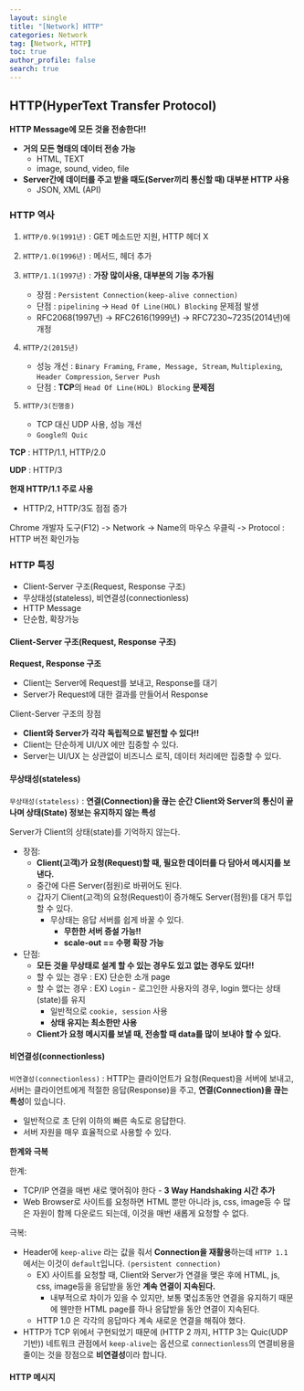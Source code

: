 ```yaml
---
layout: single
title: "[Network] HTTP"
categories: Network
tag: [Network, HTTP]
toc: true
author_profile: false
search: true
---
```


## HTTP(HyperText Transfer Protocol)

**HTTP Message에 모든 것을 전송한다!!**
- **거의 모든 형태의 데이터 전송 가능**
  - HTML, TEXT
  - image, sound, video, file
- **Server간에 데이터를 주고 받을 때도(Server끼리 통신할 때) 대부분 HTTP 사용** 
  - JSON, XML (API)

### HTTP 역사

1. `HTTP/0.9(1991년)` : GET 메소드만 지원, HTTP 헤더 X

2. `HTTP/1.0(1996년)` : 메서드, 헤더 추가

3. `HTTP/1.1(1997년)` : **가장 많이사용, 대부분의 기능 추가됨**
   - 장점 : `Persistent Connection(keep-alive connection)`
   - 단점 : `pipelining` -> `Head Of Line(HOL) Blocking` 문제점 발생  
   - RFC2068(1997년) -> RFC2616(1999년) -> RFC7230~7235(2014년)에 개정

4. `HTTP/2(2015년)` 
   - 성능 개선 : `Binary Framing`, `Frame, Message, Stream`, `Multiplexing`, `Header Compression`, `Server Push`
   - 단점 : **TCP**의 `Head Of Line(HOL) Blocking` **문제점**

5. `HTTP/3(진행중)` 
   - TCP 대신 UDP 사용, 성능 개선
   - `Google의 Quic`

**TCP** : HTTP/1.1, HTTP/2.0

**UDP** : HTTP/3

**현재 HTTP/1.1 주로 사용**
- HTTP/2, HTTP/3도 점점 증가

Chrome 개발자 도구(F12) -> Network -> Name의 마우스 우클릭 -> Protocol : HTTP 버전 확인가능

### HTTP 특징
  
- Client-Server 구조(Request, Response 구조)
- 무상태성(stateless), 비연결성(connectionless)
- HTTP Message
- 단순함, 확장가능

#### Client-Server 구조(Request, Response 구조)

**Request, Response 구조**
- Client는 Server에 Request를 보내고, Response를 대기
- Server가 Request에 대한 결과를 만들어서 Response

Client-Server 구조의 장점
- **Client와 Server가 각각 독립적으로 발전할 수 있다!!**
- Client는 단순하게 UI/UX 에만 집중할 수 있다.
- Server는 UI/UX 는 상관없이 비즈니스 로직, 데이터 처리에만 집중할 수 있다.

#### 무상태성(stateless)

`무상태성(stateless)` : **연결(Connection)을 끊는 순간 Client와 Server의 통신이 끝나며 상태(State) 정보는 유지하지 않는 특성**

Server가 Client의 상태(state)를 기억하지 않는다.
- 장점:
  - **Client(고객)가 요청(Request)할 때, 필요한 데이터를 다 담아서 메시지를 보낸다.** 
  - 중간에 다른 Server(점원)로 바뀌어도 된다. 
  - 갑자기 Client(고객)의 요청(Request)이 증가해도 Server(점원)를 대거 투입할 수 있다.
    - 무상태는 응답 서버를 쉽게 바꿀 수 있다.
      - **무한한 서버 증설 가능!!**
      - **scale-out == 수평 확장 가능**
- 단점: 
  - **모든 것을 무상태로 설계 할 수 있는 경우도 있고 없는 경우도 있다!!**
  - 할 수 있는 경우 : EX) 단순한 소개 page
  - 할 수 없는 경우 : EX) `Login` - 로그인한 사용자의 경우, login 했다는 상태(state)를 유지 
    - 일반적으로 `cookie, session` 사용
    - **상태 유지는 최소한만 사용**
  - **Client가 요청 메시지를 보낼 때, 전송할 때 data를 많이 보내야 할 수 있다.**


#### 비연결성(connectionless) 

`비연결성(connectionless)`  : HTTP는 클라이언트가 요청(Request)을 서버에 보내고, 서버는 클라이언트에게 적절한 응답(Response)을 주고, **연결(Connection)을 끊는 특성**이 있습니다.
- 일반적으로 초 단위 이하의 빠른 속도로 응답한다.
- 서버 자원을 매우 효율적으로 사용할 수 있다.

**한계와 극복**

한계:
- TCP/IP 연결을 매번 새로 맺어줘야 한다 - **3 Way Handshaking 시간 추가**
- Web Browser로 사이트를 요청하면 HTML 뿐만 아니라 js, css, image등 수 많은 자원이 함께 다운로드 되는데, 이것을 매번 새롭게 요청할 수 없다.
  
극복:
- Header에 `keep-alive` 라는 값을 줘서 **Connection을 재활용**하는데 `HTTP 1.1` 에서는 이것이 `default`입니다. `(persistent connection)`
  - EX) 사이트를 요청할 때, Client와 Server가 연결을 맺은 후에 HTML, js, css, image등을 응답받을 동안 **계속 연결이 지속된다.**
    - 내부적으로 차이가 있을 수 있지만, 보통 몇십초동안 연결을 유지하기 때문에 웬만한 HTML page를 하나 응답받을 동안 연결이 지속된다.
  - HTTP 1.0 은 각각의 응답마다 계속 새로운 연결을 해줘야 했다. 
- HTTP가 TCP 위에서 구현되었기 때문에 (HTTP 2 까지, HTTP 3는 Quic(UDP 기반)) 네트워크 관점에서 `keep-alive`는 옵션으로 `connectionless`의 연결비용을 줄이는 것을 장점으로 **비연결성**이라 합니다. 

#### HTTP 메시지



